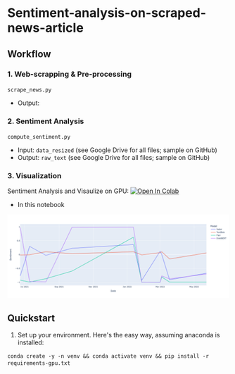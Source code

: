 # Sentiment-analysis-on-scraped-news-article

## Workflow

### 1. Web-scrapping & Pre-processing

`scrape_news.py`

- Output:

### 2. Sentiment Analysis

`compute_sentiment.py`

- Input: `data_resized` (see Google Drive for all files; sample on GitHub)
- Output: `raw_text` (see Google Drive for all files; sample on GitHub)

### 3. Visualization

Sentiment Analysis and Visaulize on GPU: [![Open In Colab](https://colab.research.google.com/assets/colab-badge.svg)](https://colab.research.google.com/github.com/alexdseo/Sentiment-analysis-on-scraped-news-article/blob/master/Sentiment_Analysis_gpu.ipynb)
- In this notebook

![alt text](https://github.com/alexdseo/Sentiment-analysis-on-scraped-news-article/blob/master/simple_plotly.png)

## Quickstart

1. Set up your environment. Here's the easy way, assuming anaconda is installed:

```
conda create -y -n venv && conda activate venv && pip install -r requirements-gpu.txt
```
